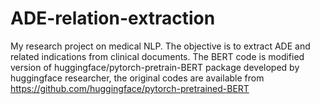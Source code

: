 # ADE-relation-extraction
My research project on medical NLP. The objective is to extract ADE and related indications from clinical documents.
The BERT code is modified version of huggingface/pytorch-pretrain-BERT package developed by huggingface researcher, the original codes are available from https://github.com/huggingface/pytorch-pretrained-BERT
